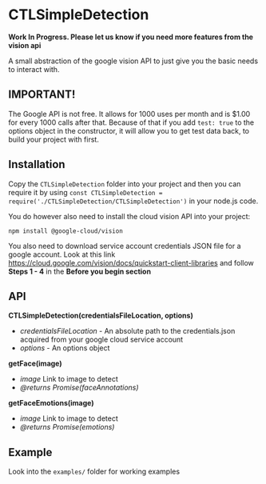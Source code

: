 # CTLSimpleDetection

**Work In Progress. Please let us know if you need more features from the vision api**

A small abstraction of the google vision API to just give you the basic needs to interact with.

## IMPORTANT!

The Google API is not free. It allows for 1000 uses per month and is $1.00 for every 1000 calls after that. Because of that if you add `test: true` to the options object in the constructor, it will allow you to get test data back, to build your project with first.

## Installation

Copy the `CTLSimpleDetection` folder into your project and then you can require it by using `const CTLSimpleDetection = require('./CTLSimpleDetection/CTLSimpleDetection')` in your node.js code.

You do however also need to install the cloud vision API into your project:

```
npm install @google-cloud/vision
```

You also need to download service account credentials JSON file for a google account. Look at this link <https://cloud.google.com/vision/docs/quickstart-client-libraries> and follow **Steps 1 - 4** in the **Before you begin section**

## API

**CTLSimpleDetection(credentialsFileLocation, options)**
- *credentialsFileLocation* - An absolute path to the credentials.json acquired from your google cloud service account
- *options* - An options object


**getFace(image)**
- *image* Link to image to detect
- *@returns Promise(faceAnnotations)*


**getFaceEmotions(image)**
- *image* Link to image to detect
- *@returns Promise(emotions)*


## Example

Look into the `examples/` folder for working examples